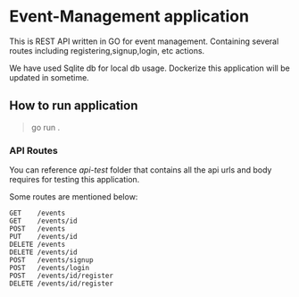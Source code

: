 # Event-Management application
This is REST API written in GO for event management. Containing several routes including registering,signup,login, etc actions.

We have used Sqlite db for local db usage. Dockerize this application will be updated in sometime.

## How to run application
> go run .

### API Routes

You can reference *api-test* folder that contains all the api urls and body requires for testing this application.
 
Some routes are mentioned below:

```
GET    /events
GET    /events/id
POST   /events
PUT    /events/id
DELETE /events
DELETE /events/id
POST   /events/signup
POST   /events/login
POST   /events/id/register
DELETE /events/id/register
```



